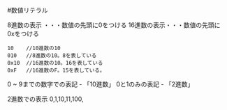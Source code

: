 #数値リテラル

8進数の表示 ・・・数値の先頭に0をつける
16進数の表示・・・数値の先頭に0xをつける

```
10    //10進数の10
010   //8進数の10。8を表している
0x10  //16進数の10。16を表している
0xF   //16進数のF。15を表している。
```

0 ~ 9までの数字での表記 - 「10進数」
0と1のみの表記 - 「2進数」

2進数での表示
0,1,10,11,100,

